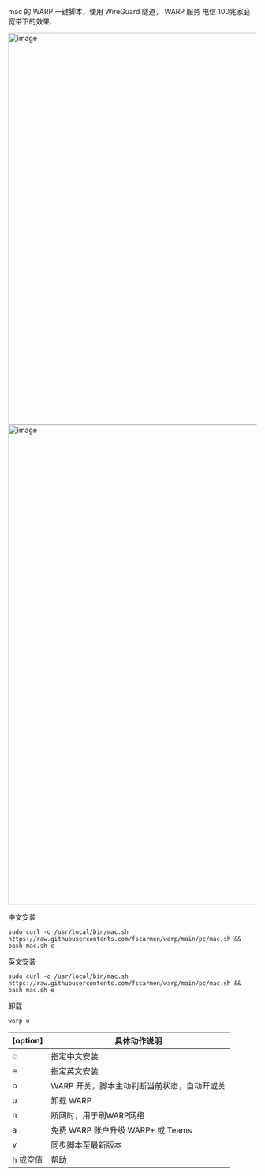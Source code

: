 mac 的 WARP 一键脚本，使用 WireGuard 隧道， WARP 服务
电信 100兆家庭宽带下的效果:

<img width="795" alt="image" src="https://user-images.githubusercontent.com/62703343/164397693-549b3810-78a9-473d-9c1d-e88cc9a45991.png">

<img width="974" alt="image" src="https://user-images.githubusercontent.com/62703343/164398430-6303837e-1c27-4814-8a4b-5ec347b5af8a.png">


中文安装
```
sudo curl -o /usr/local/bin/mac.sh https://raw.githubusercontents.com/fscarmen/warp/main/pc/mac.sh && bash mac.sh c
```

英文安装
```
sudo curl -o /usr/local/bin/mac.sh https://raw.githubusercontents.com/fscarmen/warp/main/pc/mac.sh && bash mac.sh e
```

卸载
```
warp u
```
 
  | [option] | 具体动作说明 |
  | ----------------- | --------------- |
  | c | 指定中文安装 |
  | e | 指定英文安装 |
  | o | WARP 开关，脚本主动判断当前状态，自动开或关 |
  | u | 卸载 WARP |
  | n | 断网时，用于刷WARP网络 |
  | a | 免费 WARP 账户升级 WARP+ 或 Teams |
  | v | 同步脚本至最新版本 |
  | h 或空值| 帮助 |
